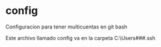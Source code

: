 # config
Configuracion para tener multicuentas en git bash

Este archivo llamado config va en la carpeta C:\Users\###\.ssh